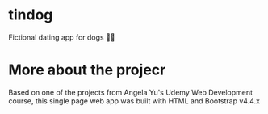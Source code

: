 # tindog
Fictional dating app for dogs 🐕‍🦺
# More about the projecr
Based on one of the projects from Angela Yu's Udemy Web Development course, this single page web app was built with HTML and Bootstrap v4.4.x 

